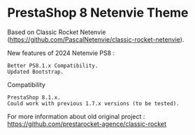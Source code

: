 
# PrestaShop 8 Netenvie Theme
Based on Classic Rocket Netenvie (https://github.com/PascalNetenvie/classic-rocket-netenvie).

New features of 2024 Netenvie PS8 :

    Better PS8.1.x Compatibility.
    Updated Bootstrap.

Compatibility

    PrestaShop 8.1.x.
    Could work with previous 1.7.x versions (to be tested).


For more information about old original project : https://github.com/prestarocket-agence/classic-rocket
